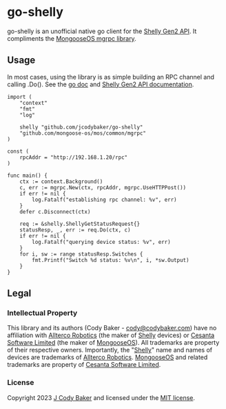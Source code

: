 # go-shelly
go-shelly is an unofficial native go client for the [Shelly Gen2 API](https://shelly-api-docs.shelly.cloud/gen2/). It compliments the [MongooseOS mgrpc library](https://pkg.go.dev/github.com/mongoose-os/mos/common/mgrpc).

## Usage
In most cases, using the library is as simple building an RPC channel and calling .Do().  See the [go doc](https://pkg.go.dev/github.com/jcodybaker/go-shelly) and [Shelly Gen2 API documentation](https://shelly-api-docs.shelly.cloud/gen2/).
```
import (
	"context"
	"fmt"
    "log"

	shelly "github.com/jcodybaker/go-shelly"
	"github.com/mongoose-os/mos/common/mgrpc"
)

const (
    rpcAddr = "http://192.168.1.20/rpc"
)

func main() {
    ctx := context.Background()
	c, err := mgrpc.New(ctx, rpcAddr, mgrpc.UseHTTPPost())
	if err != nil {
		log.Fatalf("establishing rpc channel: %v", err)
	}
	defer c.Disconnect(ctx)

    req := &shelly.ShellyGetStatusRequest{}
    statusResp, _, err := req.Do(ctx, c)
    if err != nil {
        log.Fatalf("querying device status: %v", err)
    }
    for i, sw := range statusResp.Switches {
        fmt.Printf("Switch %d status: %v\n", i, *sw.Output)
    }
}
```

## Legal

### Intellectual Property
This library and its authors (Cody Baker - cody@codybaker.com) have no affiliation with [Allterco Robotics](https://allterco.com/) (the maker of [Shelly](https://www.shelly.com/) devices) or [Cesanta Software Limited](https://cesanta.com/) (the maker of [MongooseOS](https://mongoose-os.com/)).  All trademarks are property of their respective owners.  Importantly, the "[Shelly](https://www.shelly.com/)" name and names of devices are trademarks of [Allterco Robotics](https://allterco.com/). [MongooseOS](https://mongoose-os.com/) and related trademarks are property of [Cesanta Software Limited](https://cesanta.com/).

### License 
Copyright 2023 [J Cody Baker](cody@codybaker.com) and licensed under the [MIT license](LICENSE.md).